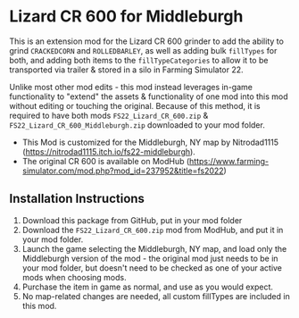 # Lizard CR 600 for Middleburgh
This is an extension mod for the Lizard CR 600 grinder to add the ability to grind `CRACKEDCORN` and `ROLLEDBARLEY`, as well as adding bulk `fillTypes` for both, and adding both items to the `fillTypeCategories` to allow it to be transported via trailer & stored in a silo in Farming Simulator 22.

Unlike most other mod edits - this mod instead leverages in-game functionality to "extend" the assets & functionality of one mod into this mod without editing or touching the original. Because of this method, it is required to have both mods `FS22_Lizard_CR_600.zip` & `FS22_Lizard_CR_600_Middleburgh.zip` downloaded to your mod folder.

- This Mod is customized for the Middleburgh, NY map by Nitrodad1115 (https://nitrodad1115.itch.io/fs22-middleburgh).
- The original CR 600 is available on ModHub (https://www.farming-simulator.com/mod.php?mod_id=237952&title=fs2022)



## Installation Instructions
1. Download this package from GitHub, put in your mod folder
2. Download the `FS22_Lizard_CR_600.zip` mod from ModHub, and put it in your mod folder.
4. Launch the game selecting the Middleburgh, NY map, and load only the Middleburgh version of the mod - the original mod just needs to be in your mod folder, but doesn't need to be checked as one of your active mods when choosing mods.
5. Purchase the item in game as normal, and use as you would expect.
6. No map-related changes are needed, all custom fillTypes are included in this mod.
